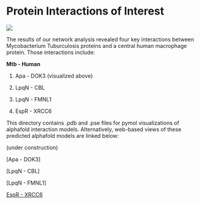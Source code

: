 # Protein Interactions of Interest
![](Apa_to_DOK3.gif)

The results of our network analysis revealed four key interactions between Mycobacterium Tuburculosis proteins and a central human macrophage protein. Those interactions include:

**Mtb - Human**

1) Apa - DOK3 (visualized above)

2) LpqN - CBL

3) LpqN - FMNL1

4) EspR - XRCC6

This directory contains .pdb and .pse files for pymol visualizations of alphafold interaction models. Alternatively, web-based views of these predicted alphafold models are linked below:

(under construction)

[Apa - DOK3]

[LpqN - CBL]

[LpqN - FMNL1]

[EspR - XRCC6](../HTMLs/LpqN_CBL.html)
